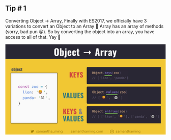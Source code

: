 ## Tip # 1

Converting Object → Array, Finally with ES2017, we officially have 3 variations to convert an Object to an Array 🎊
Array has an array of methods (sorry, bad pun 😝). So by converting the object into an array, you have access to all of that. Yay 🥳

![Screenshot](./media/smantha/1.png)